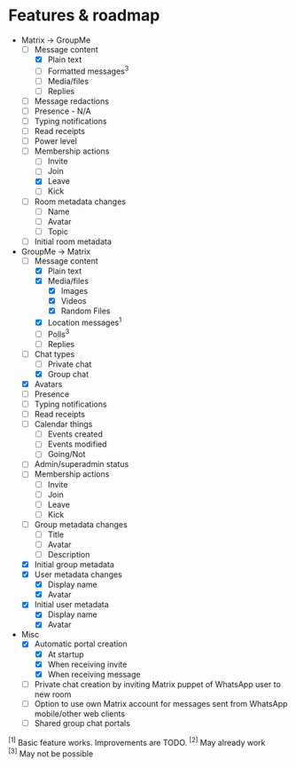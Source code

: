 # Features & roadmap
* Matrix → GroupMe
  * [ ] Message content
    * [x] Plain text
    * [ ] Formatted messages<sup>3</sup>
    * [ ] Media/files
    * [ ] Replies
  * [ ] Message redactions
  * [ ] Presence - N/A
  * [ ] Typing notifications
  * [ ] Read receipts
  * [ ] Power level
  * [ ] Membership actions
    * [ ] Invite
    * [ ] Join
    * [x] Leave
    * [ ] Kick
  * [ ] Room metadata changes
    * [ ] Name
    * [ ] Avatar
    * [ ] Topic
  * [ ] Initial room metadata
* GroupMe → Matrix
  * [ ] Message content
    * [x] Plain text
    * [x] Media/files
      * [x] Images
      * [x] Videos
      * [x] Random Files
    * [x] Location messages<sup>1</sup>
    * [ ] Polls<sup>3</sup>
    * [ ] Replies
  * [ ] Chat types
    * [ ] Private chat
    * [x] Group chat
  * [x] Avatars
  * [ ] Presence
  * [ ] Typing notifications
  * [ ] Read receipts
  * [ ] Calendar things
    * [ ] Events created
    * [ ] Events modified
    * [ ] Going/Not
  * [ ] Admin/superadmin status
  * [ ] Membership actions
    * [ ] Invite
    * [ ] Join
    * [ ] Leave
    * [ ] Kick
  * [ ] Group metadata changes
    * [ ] Title
    * [ ] Avatar
    * [ ] Description
  * [x] Initial group metadata
  * [x] User metadata changes
    * [x] Display name
    * [x] Avatar
  * [x] Initial user metadata
    * [x] Display name
    * [x] Avatar
* Misc
  * [x] Automatic portal creation
    * [x] At startup
    * [x] When receiving invite
    * [x] When receiving message
  * [ ] Private chat creation by inviting Matrix puppet of WhatsApp user to new room
  * [ ] Option to use own Matrix account for messages sent from WhatsApp mobile/other web clients
  * [ ] Shared group chat portals

<sup>[1]</sup> Basic feature works. Improvements are TODO. 
<sup>[2]</sup> May already work  
<sup>[3]</sup> May not be possible  

